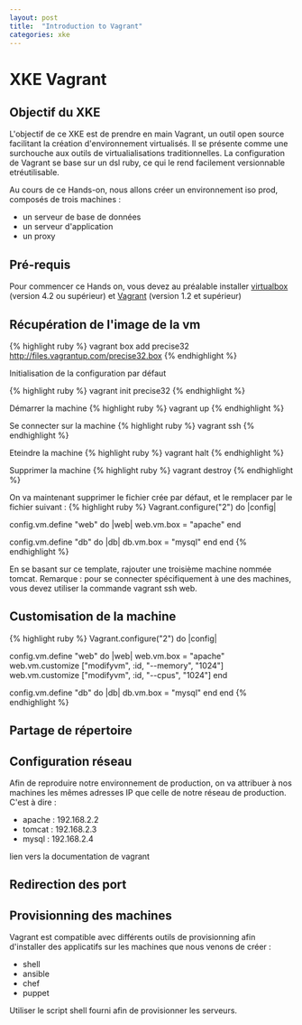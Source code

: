 ```yaml
---
layout: post
title:  "Introduction to Vagrant"
categories: xke
---
```


# XKE Vagrant

## Objectif du XKE

L'objectif de ce XKE est de prendre en main Vagrant, un outil open source facilitant la création d'environnement virtualisés. Il se présente comme une surchouche aux outils de virtualialisations traditionnelles. La configuration de Vagrant se base sur un dsl ruby, ce qui le rend facilement versionnable etréutilisable.

Au cours de ce Hands-on, nous allons créer un environnement iso prod, composés de trois machines :
 - un serveur de base de données
 - un serveur d'application
 - un proxy

## Pré-requis

Pour commencer ce Hands on, vous devez au préalable installer [virtualbox](https://www.virtualbox.org/wiki/Downloads) (version 4.2 ou supérieur) et [Vagrant](http://downloads.vagrantup.com/) (version 1.2 et supérieur)

## Récupération de l'image de la vm

{% highlight ruby %}
vagrant box add precise32 http://files.vagrantup.com/precise32.box
{% endhighlight %}

Initialisation de la configuration par défaut

{% highlight ruby %}
vagrant init precise32
{% endhighlight %}

Démarrer la machine
{% highlight ruby %}
vagrant up
{% endhighlight %}

Se connecter sur la machine
{% highlight ruby %}
vagrant ssh
{% endhighlight %}

Eteindre la machine
{% highlight ruby %}
vagrant halt
{% endhighlight %}

Supprimer la machine
{% highlight ruby %}
vagrant destroy
{% endhighlight %}

On va maintenant supprimer le fichier crée par défaut, et le remplacer par le fichier suivant :
{% highlight ruby %}
Vagrant.configure("2") do |config|

  config.vm.define "web" do |web|
    web.vm.box = "apache"
  end

  config.vm.define "db" do |db|
    db.vm.box = "mysql"
  end
end
{% endhighlight %}

En se basant sur ce template, rajouter une troisième machine nommée tomcat.
Remarque : pour se connecter spécifiquement à une des machines, vous devez utiliser la commande vagrant ssh web.

## Customisation de la machine

{% highlight ruby %}
Vagrant.configure("2") do |config|

  config.vm.define "web" do |web|
    web.vm.box = "apache"
    web.vm.customize ["modifyvm", :id, "--memory", "1024"]
    web.vm.customize ["modifyvm", :id, "--cpus", "1024"]
  end

  config.vm.define "db" do |db|
    db.vm.box = "mysql"
  end
end
{% endhighlight %}

## Partage de répertoire

## Configuration réseau

Afin de reproduire notre environnement de production, on va attribuer à nos machines les mêmes adresses IP que celle de notre réseau de production. C'est à dire : 
  - apache : 192.168.2.2
  - tomcat : 192.168.2.3
  - mysql : 192.168.2.4

lien vers la documentation de vagrant  

## Redirection des port

## Provisionning des machines

Vagrant est compatible avec différents outils de provisionning afin d'installer des applicatifs sur les machines que nous venons de créer :
 - shell
 - ansible
 - chef
 - puppet

Utiliser le script shell fourni afin de provisionner les serveurs.
 


